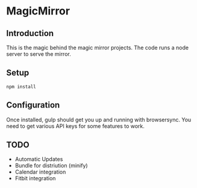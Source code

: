 MagicMirror
======

## Introduction

This is the magic behind the magic mirror projects.  The code runs a node server to serve the mirror.

## Setup

```npm install```

## Configuration

Once installed, gulp should get you up and running with browsersync.  You need to get various API keys for some features to work.

## TODO

* Automatic Updates
* Bundle for distriution (minify)
* Calendar integration
* Fitbit integration

